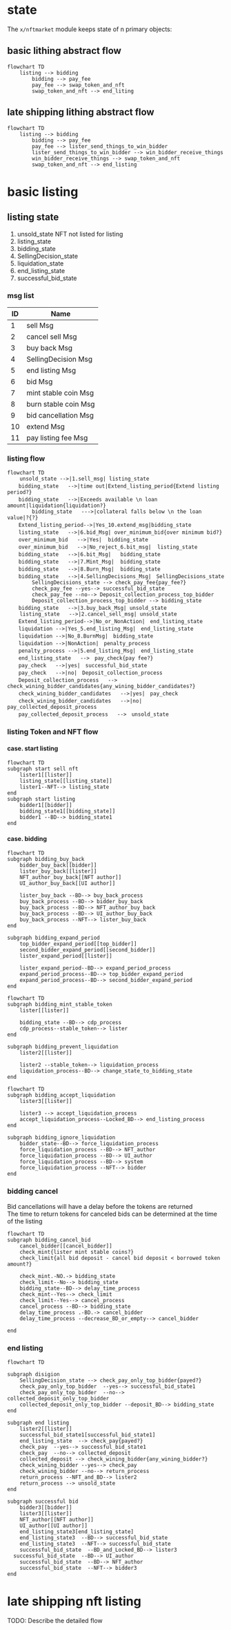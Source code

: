 # state

The `x/nftmarket` module keeps state of n primary objects:

## basic lithing abstract flow

```mermaid
flowchart TD
    listing --> bidding
		bidding --> pay_fee
		pay_fee --> swap_token_and_nft
		swap_token_and_nft --> end_liting
```

## late shipping lithing abstract flow

```mermaid
flowchart TD
    listing --> bidding
		bidding --> pay_fee
		pay_fee --> lister_send_things_to_win_bidder
		lister_send_things_to_win_bidder --> win_bidder_receive_things
		win_bidder_receive_things --> swap_token_and_nft
		swap_token_and_nft --> end_listing

```

# basic listing

## listing state

1. unsold_state
   NFT not listed for listing
1. listing_state
1. bidding_state
1. SellingDecision_state
1. liquidation_state
1. end_listing_state
1. successful_bid_state

### msg list

| ID  | Name                 |
| --- | -------------------- |
| 1   | sell Msg             |
| 2   | cancel sell Msg      |
| 3   | buy back Msg         |
| 4   | SellingDecision Msg  |
| 5   | end listing Msg      |
| 6   | bid Msg              |
| 7   | mint stable coin Msg |
| 8   | burn stable coin Msg |
| 9   | bid cancellation Msg |
| 10  | extend Msg           |
| 11  | pay listing fee Msg  |

### listing flow

```mermaid
flowchart TD
    unsold_state -->|1.sell_msg| listing_state
　  bidding_state   -->|time out|Extend_listing_period{Extend listing period?}
　  bidding_state   -->|Exceeds available \n loan amount|liquidation{liquidation?}
		bidding_state   --->|collateral falls below \n the loan value|?{?}
　  Extend_listing_period-->|Yes_10.extend_msg|bidding_state
　  listing_state   -->|6.bid_Msg| over_minimum_bid{over minimum bid?}
　  over_minimum_bid   -->|Yes|	bidding_state
　  over_minimum_bid   -->|No_reject_6.bit_msg|	listing_state
　  bidding_state   -->|6.bit_Msg|	bidding_state
　  bidding_state   -->|7.Mint_Msg|	bidding_state
　  bidding_state   -->|8.Burn_Msg|	bidding_state
　  bidding_state   -->|4.SellingDecisions_Msg|　SellingDecisions_state
		SellingDecisions_state --> check_pay_fee{pay_fee?}
		check_pay_fee --yes--> successful_bid_state
		check_pay_fee --no--> Deposit_collection_process_top_bidder
		Deposit_collection_process_top_bidder --> bidding_state
　  bidding_state   -->|3.buy_back_Msg| unsold_state
    listing_state   -->|2.cancel_sell_msg| unsold_state
　  Extend_listing_period-->|No_or_NonAction|　end_listing_state
　  liquidation -->|Yes_5.end_listing_Msg|　end_listing_state
　  liquidation -->|No_8.BurnMsg|　bidding_state
　  liquidation -->|NonAction|　penalty_process
　  penalty_process -->|5.end_listing_Msg|　end_listing_state
　  end_listing_state   -->　pay_check{pay fee?}
　  pay_check   -->|yes|　successful_bid_state
　  pay_check   -->|no|　Deposit_collection_process
　  Deposit_collection_process   -->　check_wining_bidder_candidates{any_wining_bidder_candidates?}
　  check_wining_bidder_candidates   -->|yes|　pay_check
　  check_wining_bidder_candidates   -->|no|　pay_collected_deposit_process
　  pay_collected_deposit_process   -->　unsold_state
```

### listing Token and NFT flow

#### case. start listing

```mermaid
flowchart TD
subgraph start sell nft
	lister1[[lister]]
	listing_state[[listing_state]]
	lister1--NFT--> listing_state
end
subgraph start listing
	bidder1[[bidder]]
	bidding_state1[[bidding_state]]
	bidder1 --BD--> bidding_state1
end
```

#### case. bidding

```mermaid
flowchart TD
subgraph bidding_buy_back
	bidder_buy_back[[bidder]]
	lister_buy_back[[lister]]
	NFT_author_buy_back[[NFT author]]
	UI_author_buy_back[[UI author]]

	lister_buy_back --BD--> buy_back_process
	buy_back_process --BD--> bidder_buy_back
	buy_back_process --BD--> NFT_author_buy_back
	buy_back_process --BD--> UI_author_buy_back
	buy_back_process --NFT--> lister_buy_back
end

subgraph bidding_expand_period
	top_bidder_expand_period[[top_bidder]]
	second_bidder_expand_period[[second_bidder]]
	lister_expand_period[[lister]]

	lister_expand_period--BD--> expand_period_process
	expand_period_process--BD--> top_bidder_expand_period
	expand_period_process--BD--> second_bidder_expand_period
end
```

```mermaid
flowchart TD
subgraph bidding_mint_stable_token
	lister[[lister]]

	bidding_state --BD--> cdp_process
	cdp_process--stable_token--> lister
end

subgraph bidding_prevent_liquidation
	lister2[[lister]]

	lister2 --stable_token--> liquidation_process
	liquidation_process--BD--> change_state_to_bidding_state
end
```

```mermaid
flowchart TD
subgraph bidding_accept_liquidation
	lister3[[lister]]

	lister3 --> accept_liquidation_process
	accept_liquidation_process--Locked_BD--> end_listing_process
end

subgraph bidding_ignore_liquidation
	bidder_state--BD--> force_liquidation_process
	force_liquidation_process --BD--> NFT_author
	force_liquidation_process --BD--> UI_author
	force_liquidation_process --BD--> system
	force_liquidation_process --NFT--> bidder
end
```

### bidding cancel

Bid cancellations will have a delay before the tokens are returned  
The time to return tokens for canceled bids can be determined at the time of the listing

```mermaid
flowchart TD
subgraph bidding_cancel_bid
	cancel_bidder[[cancel_bidder]]
	check_mint{lister mint stable coins?}
	check_limit{all bid deposit - cancel bid deposit < borrowed token amount?}

	check_mint.-NO.-> bidding_state
	check_limit--No--> bidding_state
	bidding_state--BD--> delay_time_process
	check_mint--Yes--> check_limit
	check_limit--Yes--> cancel_process
	cancel_process --BD--> bidding_state
	delay_time_process .-BD.-> cancel_bidder
	delay_time_process --decrease_BD_or_empty--> cancel_bidder

end
```

### end listing

```mermaid
flowchart TD

subgraph disigion
	SellingDecision_state --> check_pay_only_top_bidder{payed?}
	check_pay_only_top_bidder  --yes--> successful_bid_state1
	check_pay_only_top_bidder  --no--> collected_deposit_only_top_bidder
	collected_deposit_only_top_bidder --deposit_BD--> bidding_state
end

subgraph end listing
	lister2[[lister]]
	successful_bid_state1[successful_bid_state1]
	end_listing_state  --> check_pay{payed?}
	check_pay  --yes--> successful_bid_state1
	check_pay  --no--> collected_deposit
	collected_deposit --> check_wining_bidder{any_wining_bidder?}
	check_wining_bidder --yes--> check_pay
	check_wining_bidder --no--> return_process
	return_process --NFT_and_BD--> lister2
	return_process --> unsold_state
end

subgraph successful bid
	bidder3[[bidder]]
	lister3[[lister]]
	NFT_author[[NFT author]]
	UI_author[[UI author]]
	end_listing_state3[end_listing_state]
	end_listing_state3  --BD--> successful_bid_state
	end_listing_state3  --NFT--> successful_bid_state
	successful_bid_state  --BD_and_Locked_BD--> lister3
  successful_bid_state  --BD--> UI_author
	successful_bid_state  --BD--> NFT_author
	successful_bid_state  --NFT--> bidder3
end
```

# late shipping nft listing

TODO: Describe the detailed flow
